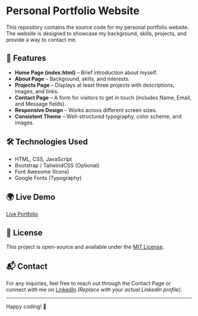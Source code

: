 # Personal Portfolio Website

This repository contains the source code for my personal portfolio website. The website is designed to showcase my background, skills, projects, and provide a way to contact me.

## 🚀 Features
- **Home Page (index.html)** – Brief introduction about myself.
- **About Page** – Background, skills, and interests.
- **Projects Page** – Displays at least three projects with descriptions, images, and links.
- **Contact Page** – A form for visitors to get in touch (includes Name, Email, and Message fields).
- **Responsive Design** – Works across different screen sizes.
- **Consistent Theme** – Well-structured typography, color scheme, and images.

## 🛠️ Technologies Used
- HTML, CSS, JavaScript
- Bootstrap / TailwindCSS (Optional)
- Font Awesome (Icons)
- Google Fonts (Typography)


## 🌍 Live Demo
[Live Portfolio](https://aps202.github.io/portfolio)

## 📜 License
This project is open-source and available under the [MIT License](LICENSE).

## 📬 Contact
For any inquiries, feel free to reach out through the Contact Page or connect with me on [LinkedIn](https://linkedin.com/in/your-profile) *(Replace with your actual LinkedIn profile)*.

---

Happy coding! 🎉
